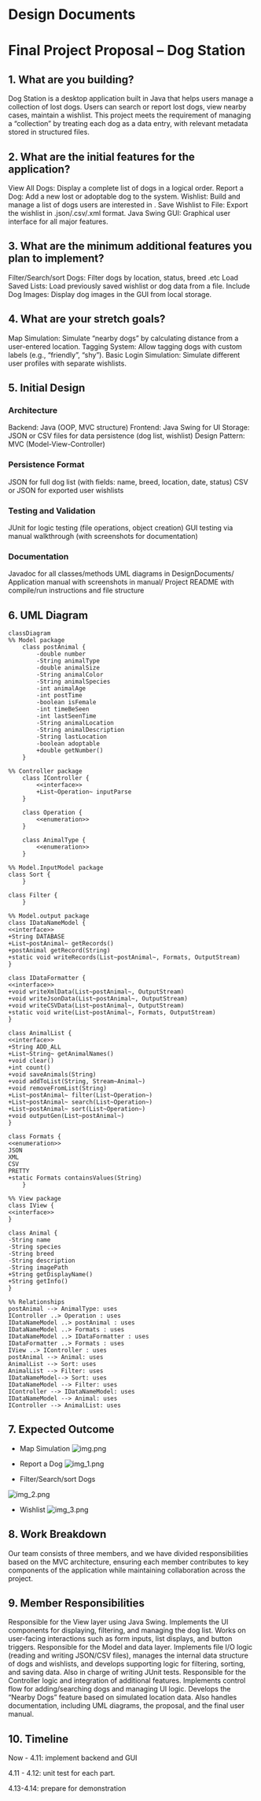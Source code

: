# Design Documents

# Final Project Proposal – Dog Station

## 1. What are you building?
Dog Station is a desktop application built in Java that helps users manage a collection of lost dogs. Users can search or report lost dogs, view nearby cases, maintain a wishlist. This project meets the requirement of managing a “collection” by treating each dog as a data entry, with relevant metadata stored in structured files.

## 2. What are the initial features for the application?
   View All Dogs: Display a complete list of dogs in a logical order.
   Report a Dog: Add a new lost or adoptable dog to the system.
   Wishlist: Build and manage a list of dogs users are interested in .
   Save Wishlist to File: Export the wishlist in .json/.csv/.xml format.
   Java Swing GUI: Graphical user interface for all major features.

## 3. What are the minimum additional features you plan to implement?
   Filter/Search/sort Dogs: Filter dogs by location, status,  breed .etc
   Load Saved Lists: Load previously saved wishlist or dog data from a file.
   Include Dog Images: Display dog images in the GUI from local storage.

## 4. What are your stretch goals?
   Map Simulation: Simulate “nearby dogs” by calculating distance from a user-entered location.
   Tagging System: Allow tagging dogs with custom labels (e.g., “friendly”, “shy”).
   Basic Login Simulation: Simulate different user profiles with separate wishlists.

## 5. Initial Design
   ### Architecture   
   Backend: Java (OOP, MVC structure)
   Frontend: Java Swing for UI
   Storage: JSON or CSV files for data persistence (dog list, wishlist)
   Design Pattern: MVC (Model-View-Controller)

### Persistence Format
JSON for full dog list (with fields: name, breed, location, date, status)
CSV or JSON for exported user wishlists
### Testing and Validation
JUnit for logic testing (file operations, object creation)
GUI testing via manual walkthrough (with screenshots for documentation)
### Documentation
Javadoc for all classes/methods
UML diagrams in DesignDocuments/
Application manual with screenshots in manual/
Project README with compile/run instructions and file structure


## 6. UML Diagram
```mermaid
classDiagram
%% Model package
    class postAnimal {
        -double number
        -String animalType
        -double animalSize
        -String animalColor
        -String animalSpecies
        -int animalAge
        -int postTime
        -boolean isFemale
        -int timeBeSeen
        -int lastSeenTime
        -String animalLocation
        -String animalDescription
        -String lastLocation
        -boolean adoptable
        +double getNumber()
    }

%% Controller package
    class IController {
        <<interface>>
        +List~Operation~ inputParse
    }

    class Operation {
        <<enumeration>>
    }
    
    class AnimalType {
        <<enumeration>>
    }

%% Model.InputModel package
class Sort {
    }

class Filter {
    }

%% Model.output package
class IDataNameModel {
<<interface>>
+String DATABASE
+List~postAnimal~ getRecords()
+postAnimal getRecord(String)
+static void writeRecords(List~postAnimal~, Formats, OutputStream)
}

class IDataFormatter {
<<interface>>
+void writeXmlData(List~postAnimal~, OutputStream)
+void writeJsonData(List~postAnimal~, OutputStream)
+void writeCSVData(List~postAnimal~, OutputStream)
+static void write(List~postAnimal~, Formats, OutputStream)
}

class AnimalList {
<<interface>>
+String ADD_ALL
+List~String~ getAnimalNames()
+void clear()
+int count()
+void saveAnimals(String)
+void addToList(String, Stream~Animal~)
+void removeFromList(String)
+List~postAnimal~ filter(List~Operation~)
+List~postAnimal~ search(List~Operation~)
+List~postAnimal~ sort(List~Operation~)
+void outputGen(List~postAnimal~)
}

class Formats {
<<enumeration>>
JSON
XML
CSV
PRETTY
+static Formats containsValues(String)
    }

%% View package
class IView {
<<interface>>
}

class Animal {
-String name
-String species
-String breed
-String description
-String imagePath
+String getDisplayName()
+String getInfo()
}

%% Relationships
postAnimal --> AnimalType: uses
IController ..> Operation : uses
IDataNameModel ..> postAnimal : uses
IDataNameModel ..> Formats : uses
IDataNameModel ..> IDataFormatter : uses
IDataFormatter ..> Formats : uses
IView ..> IController : uses
postAnimal --> Animal: uses
AnimalList --> Sort: uses
AnimalList --> Filter: uses
IDataNameModel--> Sort: uses
IDataNameModel --> Filter: uses
IController --> IDataNameModel: uses
IDataNameModel --> Animal: uses
IController --> AnimalList: uses

```

## 7. Expected Outcome

- Map Simulation
![img.png](img.png)

- Report a Dog
![img_1.png](img_1.png)

- Filter/Search/sort Dogs

![img_2.png](img_2.png)

- Wishlist
![img_3.png](img_3.png)


## 8. Work Breakdown
Our team consists of three members, and we have divided responsibilities based on the MVC architecture, ensuring each member contributes to key components of the application while maintaining collaboration across the project.

## 9. Member Responsibilities
Responsible for the View layer using Java Swing. Implements the UI components for displaying, filtering, and managing the dog list. Works on user-facing interactions such as form inputs, list displays, and button triggers.
Responsible for the Model and data layer. Implements file I/O logic (reading and writing JSON/CSV files), manages the internal data structure of dogs and wishlists, and develops supporting logic for filtering, sorting, and saving data. Also in charge of writing JUnit tests.
Responsible for the Controller logic and integration of additional features. Implements control flow for adding/searching dogs and managing UI logic. Develops the “Nearby Dogs” feature based on simulated location data. Also handles documentation, including UML diagrams, the proposal, and the final user manual.

## 10. Timeline
Now - 4.11: implement backend and GUI

4.11 - 4.12: unit test for each part.

4.13-4.14: prepare for demonstration


